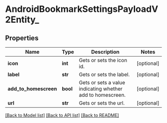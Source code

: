 # AndroidBookmarkSettingsPayloadV2Entity_

## Properties
Name | Type | Description | Notes
------------ | ------------- | ------------- | -------------
**icon** | **int** | Gets or sets the icon id. | [optional] 
**label** | **str** | Gets or sets the label. | [optional] 
**add_to_homescreen** | **bool** | Gets or sets a value indicating whether add to homescreen. | [optional] 
**url** | **str** | Gets or sets the url. | [optional] 

[[Back to Model list]](../README.md#documentation-for-models) [[Back to API list]](../README.md#documentation-for-api-endpoints) [[Back to README]](../README.md)


